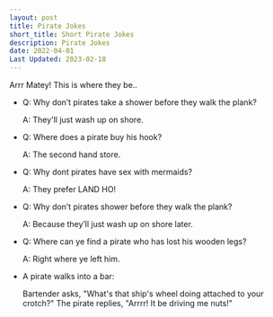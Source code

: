 ```yaml
---
layout: post
title: Pirate Jokes
short_title: Short Pirate Jokes
description: Pirate Jokes
date: 2022-04-01
Last Updated: 2023-02-18
---
```

Arrr Matey! This is where they be..

* Q: Why don’t pirates take a shower before they walk the plank?
  
    A: They'll just wash up on shore.

* Q: Where does a pirate buy his hook?  
  
    A: The second hand store.

* Q: Why dont pirates have sex with mermaids? 
  
    A: They prefer LAND HO!

* Q: Why don’t pirates shower before they walk the plank?
  
    A: Because they’ll just wash up on shore later.

* Q: Where can ye find a pirate who has lost his wooden legs?
    
    A: Right where ye left him.


* A pirate walks into a bar:
  
    Bartender asks, "What's that ship's wheel doing attached to your crotch?"
    The pirate replies, "Arrrr! It be driving me nuts!"